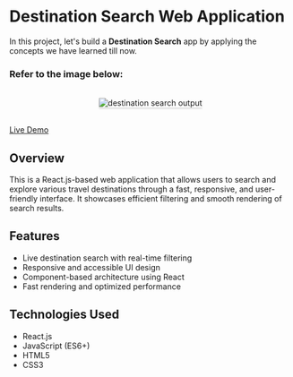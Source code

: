 # Destination Search Web Application
In this project, let's build a **Destination Search** app by applying the concepts we have learned till now.

### Refer to the image below:

<br/>
<div style="text-align: center;">
    <img src="https://assets.ccbp.in/frontend/content/react-js/destination-search-output-v2.gif" alt="destination search output" style="max-width:70%;box-shadow:0 2.8px 2.2px rgba(0, 0, 0, 0.12)">
</div>
<br/>

[Live Demo](https://shreedest.ccbp.tech/)

## Overview

This is a React.js-based web application that allows users to search and explore various travel destinations through a fast, responsive, and user-friendly interface. It showcases efficient filtering and smooth rendering of search results.

## Features

- Live destination search with real-time filtering
- Responsive and accessible UI design
- Component-based architecture using React
- Fast rendering and optimized performance

## Technologies Used

- React.js
- JavaScript (ES6+)
- HTML5
- CSS3
